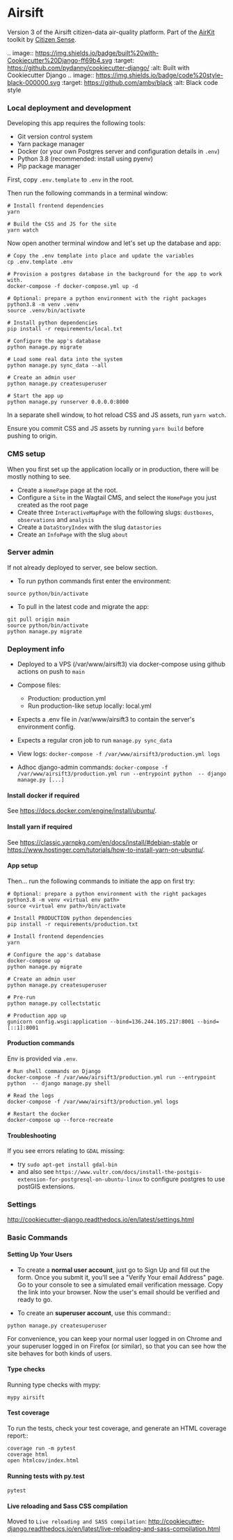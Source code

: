 # Airsift

Version 3 of the Airsift citizen-data air-quality platform. Part of the [AirKit](https://citizensense.net/projects/airkit/) toolkit by [Citizen Sense](https://citizensense.net/).

.. image:: https://img.shields.io/badge/built%20with-Cookiecutter%20Django-ff69b4.svg
     :target: https://github.com/pydanny/cookiecutter-django/
     :alt: Built with Cookiecutter Django
.. image:: https://img.shields.io/badge/code%20style-black-000000.svg
     :target: https://github.com/ambv/black
     :alt: Black code style

### Local deployment and development

Developing this app requires the following tools:

- Git version control system
- Yarn package manager
- Docker (or your own Postgres server and configuration details in `.env`)
- Python 3.8 (recommended: install using pyenv)
- Pip package manager

First, copy `.env.template` to `.env` in the root.

Then run the following commands in a terminal window:

```shell
# Install frontend dependencies
yarn

# Build the CSS and JS for the site
yarn watch
```

Now open another terminal window and let's set up the database and app:

```
# Copy the .env template into place and update the variables
cp .env.template .env

# Provision a postgres database in the background for the app to work with.
docker-compose -f docker-compose.yml up -d

# Optional: prepare a python environment with the right packages
python3.8 -m venv .venv
source .venv/bin/activate

# Install python dependencies
pip install -r requirements/local.txt

# Configure the app's database
python manage.py migrate

# Load some real data into the system
python manage.py sync_data --all

# Create an admin user
python manage.py createsuperuser

# Start the app up
python manage.py runserver 0.0.0.0:8000
```

In a separate shell window, to hot reload CSS and JS assets, run `yarn watch`.

Ensure you commit CSS and JS assets by running `yarn build` before pushing to origin.

### CMS setup
When you first set up the application locally or in production, there will be mostly nothing to see.

- Create a `HomePage` page at the root.
- Configure a `Site` in the Wagtail CMS, and select the `HomePage` you just created as the root page
- Create three `InteractiveMapPage` with the following slugs: `dustboxes`, `observations` and `analysis`
- Create a `DataStoryIndex` with the slug `datastories`
- Create an `InfoPage` with the slug `about`

### Server admin

If not already deployed to server, see below section.

- To run python commands first enter the environment:

```
source python/bin/activate
```

- To pull in the latest code and migrate the app:

```
git pull origin main
source python/bin/activate
python manage.py migrate
```

### Deployment info

- Deployed to a VPS (/var/www/airsift3) via docker-compose using github actions on push to `main`

- Compose files:
  - Production: production.yml
  - Run production-like setup locally: local.yml

- Expects a .env file in /var/www/airsift3 to contain the server's environment config.

- Expects a regular cron job to run `manage.py sync_data`

- View logs: `docker-compose -f /var/www/airsift3/production.yml logs`

- Adhoc django-admin commands: `docker-compose -f /var/www/airsift3/production.yml run --entrypoint python  -- django manage.py [...]`

#### Install docker if required

See https://docs.docker.com/engine/install/ubuntu/.

#### Install yarn if required
 See https://classic.yarnpkg.com/en/docs/install/#debian-stable or https://www.hostinger.com/tutorials/how-to-install-yarn-on-ubuntu/.

#### App setup

Then... run the following commands to initiate the app on first try:

```shell
# Optional: prepare a python environment with the right packages
python3.8 -m venv <virtual env path>
source <virtual env path>/bin/activate

# Install PRODUCTION python dependencies
pip install -r requirements/production.txt

# Install frontend dependencies
yarn

# Configure the app's database
docker-compose up
python manage.py migrate

# Create an admin user
python manage.py createsuperuser

# Pre-run
python manage.py collectstatic

# Production app up
gunicorn config.wsgi:application --bind=136.244.105.217:8001 --bind=[::1]:8001
```

#### Production commands

Env is provided via `.env`.

```
# Run shell commands on Django
docker-compose -f /var/www/airsift3/production.yml run --entrypoint python  -- django manage.py shell

# Read the logs
docker-compose -f /var/www/airsift3/production.yml logs

# Restart the docker
docker-compose up --force-recreate
```

#### Troubleshooting

If you see errors relating to `GDAL` missing:

- try `sudo apt-get install gdal-bin`
- and also see `https://www.vultr.com/docs/install-the-postgis-extension-for-postgresql-on-ubuntu-linux` to configure postgres to use postGIS extensions.

### Settings

http://cookiecutter-django.readthedocs.io/en/latest/settings.html

### Basic Commands

#### Setting Up Your Users

* To create a **normal user account**, just go to Sign Up and fill out the form. Once you submit it, you'll see a "Verify Your email Address" page. Go to your console to see a simulated email verification message. Copy the link into your browser. Now the user's email should be verified and ready to go.

* To create an **superuser account**, use this command::

```shell
python manage.py createsuperuser
```

For convenience, you can keep your normal user logged in on Chrome and your superuser logged in on Firefox (or similar), so that you can see how the site behaves for both kinds of users.

#### Type checks

Running type checks with mypy:

```shell
mypy airsift
```

#### Test coverage

To run the tests, check your test coverage, and generate an HTML coverage report::

```shell
coverage run -m pytest
coverage html
open htmlcov/index.html
```

#### Running tests with py.test

```shell
pytest
```

#### Live reloading and Sass CSS compilation

Moved to `Live reloading and SASS compilation`: http://cookiecutter-django.readthedocs.io/en/latest/live-reloading-and-sass-compilation.html



